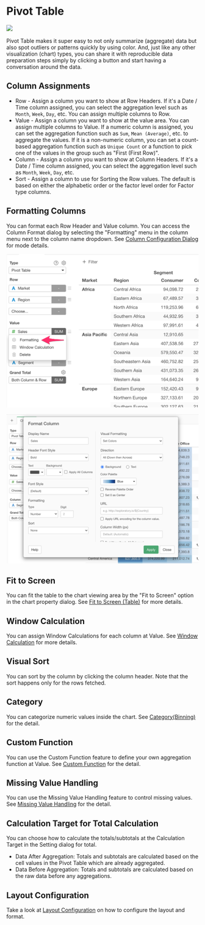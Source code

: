 # Pivot Table

![](images/pivot.png)

Pivot Table makes it super easy to not only summarize (aggregate) data but also spot outliers or patterns quickly by using color. And, just like any other visualization (chart) types, you can share it with reproducible data preparation steps simply by clicking a button and start having a conversation around the data.


## Column Assignments

* Row - Assign a column you want to show at Row Headers. If it's a Date / Time column assigned, you can select the aggregation level such as `Month`, `Week`, `Day`, etc. You can assign multiple columns to Row.   
* Value - Assign a column you want to show at the value area. You can assign multiple columns to Value. If a numeric column is assigned, you can set the aggregation function such as `Sum`, `Mean (Average)`, etc. to aggregate the values. If it is a non-numeric column, you can set a count-based aggregation function such as `Unique Count` or a function to pick one of the values in the group such as "First (First Row)". 
* Column - Assign a column you want to show at Column Headers. If it's a Date / Time column assigned, you can select the aggregation level such as `Month`, `Week`, `Day`, etc.
* Sort - Assign a column to use for Sorting the Row values. The default is based on either the alphabetic order or the factor level order for Factor type columns.


## Formatting Columns

You can format each Row Header and Value column. You can access the Column Format dialog by selecting the "Formatting" menu in the column menu next to the column name dropdown. See 
[Column Configuration Dialog](column-configuration-dialog.md) for mode details.

![](images/pivot-format1.png)

![](images/pivot-format2.png)


## Fit to Screen


You can fit the table to the chart viewing area by the "Fit to Screen" option in the chart property dialog. See [Fit to Screen (Table)](viz/table-fit-to-screen.md) for more details.

## Window Calculation 

You can assign Window Calculations for each column at Value. See [Window Calculation](window-calc.md) for more details.


## Visual Sort 

You can sort by the column by clicking the column header. Note that the sort happens only for the rows fetched. 

## Category 

You can categorize numeric values inside the chart. See [Category(Binning)](category.md) for the detail.


## Custom Function

You can use the Custom Function feature to define your own aggregation function at Value. See [Custom Function](custom-function.md) for the detail.


## Missing Value Handling

You can use the Missing Value Handling feature to control missing values. See [Missing Value Handling](missing-value-handling.md) for the detail.


## Calculation Target for Total Calculation

You can choose how to calculate the totals/subtotals at the Calculation Target in the Setting dialog for total.

* Data After Aggregation: Totals and subtotals are calculated based on the cell values in the Pivot Table which are already aggregated. 
* Data Before Aggregation: Totals and subtotals are calculated based on the raw data before any aggregations. 


## Layout Configuration

Take a look at [Layout Configuration](layout.md) on how to configure the layout and format. 



